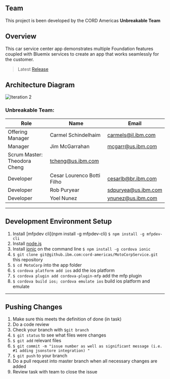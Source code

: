 ## Team

This project is been developed by the CORD Americas **Unbreakable Team**

## Overview
This car service center app demonstrates multiple Foundation features coupled with Bluemix services to create an app that works seamlessly for the customer.

> Latest [Release](https://github.ibm.com/cord-americas/MotoCorpService/releases)

## Architecture Diagram
![Iteration 2](https://github.ibm.com/cord-americas/MotoCorpService/blob/pictures/iter2.png)

### Unbreakable Team:

| Role | Name | Email | 
| - | - | - | 
| Offering Manager | Carmel Schindelhaim | carmels@il.ibm.com |
| Manager | Jim McGarrahan | mcgarr@us.ibm.com |
| Scrum Master: Theodora Cheng | tcheng@us.ibm.com |
| Developer | Cesar Lourenco Botti Filho | cesarlb@br.ibm.com |
| Developer | Rob Puryear | sdpuryea@us.ibm.com |
| Developer | Yoel Nunez | ynunez@us.ibm.com |

--------------------------------

## Development Environment Setup

1. Install [mfpdev cli](npm install -g mfpdev-cli) `$ npm install -g mfpdev-cli`
2. Install [node.js](https://nodejs.org/en/)
2. Install [ionic](http://ionicframework.com/getting-started/) on the command line `$ npm install -g cordova ionic`
3. `$ git clone git@github.ibm.com:cord-americas/MotoCorpService.git` this repository
4. `$ cd MotoCorp` into the app folder
5. `$ cordova platform add ios` add the ios platform
6. `$ cordova plugin add cordova-plugin-mfp` add the mfp plugin
7. `$ cordova build ios; cordova emulate ios` build ios platform and emulate

--------------------------------

## Pushing Changes

1.  Make sure this meets the definition of done (in task)
2.  Do a code review
3.  Check your branch with `$git branch`
3. `$ git status` to see what files were changes
4. `$ git add` relevant files
4. `$ git commit -m "issue number as well as significant message (i.e. #1 adding jsonstore integration) "`
5. `$ git push` to your branch
6.  Do a pull request into master branch when all necessary changes are added
7.  Review task with team to close the issue